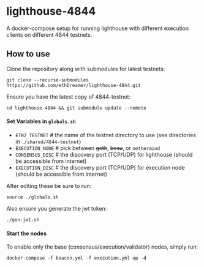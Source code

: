# lighthouse-4844

A docker-compose setup for running lighthouse with different execution clients on different 4844 testnets.

## How to use

Clone the repository along with submodules for latest testnets:
```
git clone --recurse-submodules https://github.com/ethDreamer/lighthouse-4844.git
```

Ensure you have the latest copy of 4844-testnet:
```
cd lighthouse-4844 && git submodule update --remote
```

#### Set Variables in `globals.sh`

- `ETH2_TESTNET`   # the name of the testnet directory to use (see directories in `./shared/4844-testnet`)
- `EXECUTION_NODE` # pick between ~~geth~~, ~~besu~~, or `nethermind`
- `CONSENSUS_DISC` # the discovery port (TCP/UDP) for lighthouse (should be accessible from internet)
- `EXECUTION_DISC` # the discovery port (TCP/UDP) for execution node (should be accessible from internet)

After editing these be sure to run:
```
source ./globals.sh
```

Also ensure you generate the jwt token:
```
./gen-jwt.sh
```

#### Start the nodes

To enable only the base (consensus/execution/validator) nodes, simply run:
```
docker-compose -f beacon.yml -f execution.yml up -d
```


